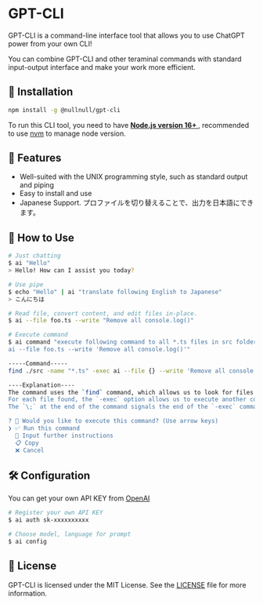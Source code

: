 # GPT-CLI
GPT-CLI is a command-line interface tool that allows you to use ChatGPT power from your own CLI!

You can combine GPT-CLI and other teraminal commands with standard input-output interface and make your work more efficient.

## 🔧 Installation

```bash
npm install -g @nullnull/gpt-cli
```

To run this CLI tool, you need to have **[Node.js version 16+ ](https://nodejs.org/en)**, recommended to use [nvm](https://github.com/nvm-sh/nvm) to manage node version.

## 🚀 Features
- Well-suited with the UNIX programming style, such as standard output and piping
- Easy to install and use
- Japanese Support. プロファイルを切り替えることで、出力を日本語にできます。

## 👀 How to Use
```bash
# Just chatting
$ ai "Hello"
> Hello! How can I assist you today?

# Use pipe
$ echo "Hello" | ai "translate following English to Japanese"
> こんにちは

# Read file, convert content, and edit files in-place.
$ ai --file foo.ts --write "Remove all console.log()"

# Execute command
$ ai command "execute following command to all *.ts files in src folder.
ai --file foo.ts --write 'Remove all console.log()'"

-----Command-----
find ./src -name "*.ts" -exec ai --file {} --write 'Remove all console.log()' \;

----Explanation----
The command uses the `find` command, which allows us to look for files in a directory. In this specific case, we're looking for all files in the 'src' directory having the '.ts' extension.
For each file found, the `-exec` option allows us to execute another command ('ai' in this case), and the `{}` placeholder is substituted with the current file found. The ai command will then perform the removal of all 'console.log()' instances in every file, requested by the `--write 'Remove all console.log()'` argument.
The `\;` at the end of the command signals the end of the `-exec` command.

? 🤖 Would you like to execute this command? (Use arrow keys)
❯ ✅ Run this command
  🔁 Input further instructions
  📋 Copy
  ❌ Cancel
```

## 🛠️ Configuration
You can get your own API KEY from [OpenAI](https://platform.openai.com/account/api-keys/)

```sh
# Register your own API KEY
$ ai auth sk-xxxxxxxxxx

# Choose model, language for prompt
$ ai config
```

## 📜 License

GPT-CLI is licensed under the MIT License. See the [LICENSE](LICENSE) file for more information.
